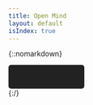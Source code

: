 ```yaml
---
title: Open Mind
layout: default
isIndex: true
---
```


{::nomarkdown}
    <div style="background: #222; border-radius: 5px; width: 150px; padding-bottom: 30px;">
    ...
    </div>
{:/}
